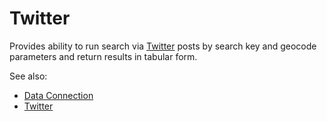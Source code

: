<!-- TITLE: Twitter -->
<!-- SUBTITLE: -->

# Twitter

Provides ability to run search via [Twitter](https://twitter.com/) posts by 
search key and geocode parameters and return results in tabular form.

See also:

  * [Data Connection](data-connection.md)
  * [Twitter](https://twitter.com/)
